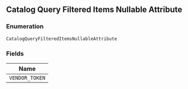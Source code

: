 ## Catalog Query Filtered Items Nullable Attribute

### Enumeration

`CatalogQueryFilteredItemsNullableAttribute`

### Fields

| Name |
|  --- |
| `VENDOR_TOKEN` |

